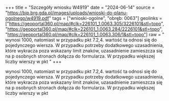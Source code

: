 +++
title = "Szczegóły wniosku W4919"
date = "2024-06-14"
source = "https://bip.brg.gda.pl/images/uploads/wnioski-do-planu-ogolnego/w4919.pdf"
tags = ["wnioski-ogolne", "obręb: 0063"]
geolinks = ["https://geoportal360.pl/map/#clk=226101_1.0063.305/3226101&stl=topo", "https://geoportal360.pl/map/#clk=226101_1.0063.284/2226101&stl=topo", "https://geoportal360.pl/map/#clk=226101_1.0063.306/1&stl=topo"]
raw = " wynosi 1000, natomiast w przypadku pkt 7.2,4. wartość ta odnosi się do pojedynczego wiersza. W przypadku potrzeby dodatkowego uzasadnienia, które wykracza poza wskazany limit znaków, uzasadnienie zamieszcza się na p osobnych stronach  dołącza do formularza. W przypadku większej liczby wierszy w pkt "
+++

 wynosi 1000, natomiast w przypadku pkt 7.2,4. wartość ta odnosi się do pojedynczego wiersza.
W przypadku potrzeby dodatkowego uzasadnienia, które wykracza poza wskazany limit znaków, uzasadnienie zamieszcza się na p
osobnych stronach  dołącza do formularza. W przypadku większej liczby wierszy w pkt 


